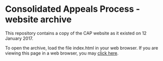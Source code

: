 # Consolidated Appeals Process - website archive

This repository contains a copy of the CAP website as it existed on 12 January 2017.

To open the archive, load the file index.html in your web browser. If you are viewing this page in a web browser, you may <a href="static-html/index.html">click here</a>.
